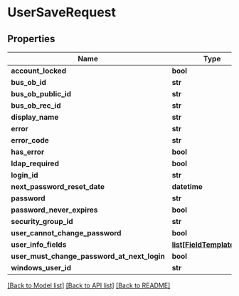 # UserSaveRequest

## Properties
Name | Type | Description | Notes
------------ | ------------- | ------------- | -------------
**account_locked** | **bool** |  | [optional] 
**bus_ob_id** | **str** |  | [optional] 
**bus_ob_public_id** | **str** |  | [optional] 
**bus_ob_rec_id** | **str** |  | [optional] 
**display_name** | **str** |  | [optional] 
**error** | **str** |  | [optional] 
**error_code** | **str** |  | [optional] 
**has_error** | **bool** |  | [optional] 
**ldap_required** | **bool** |  | [optional] 
**login_id** | **str** |  | [optional] 
**next_password_reset_date** | **datetime** |  | [optional] 
**password** | **str** |  | [optional] 
**password_never_expires** | **bool** |  | [optional] 
**security_group_id** | **str** |  | [optional] 
**user_cannot_change_password** | **bool** |  | [optional] 
**user_info_fields** | [**list[FieldTemplateItem]**](FieldTemplateItem.md) |  | [optional] 
**user_must_change_password_at_next_login** | **bool** |  | [optional] 
**windows_user_id** | **str** |  | [optional] 

[[Back to Model list]](../README.md#documentation-for-models) [[Back to API list]](../README.md#documentation-for-api-endpoints) [[Back to README]](../README.md)


